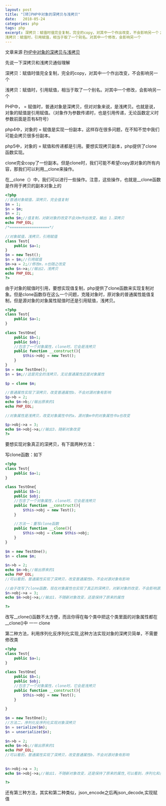 ```yaml
---
layout: post
title: "[转]PHP中对象的深拷贝与浅拷贝"
date:   2018-05-24
categories: php
tags: php
excerpt: 深拷贝：赋值时值完全复制，完全的copy，对其中一个作出改变，不会影响另一个；
浅拷贝：赋值时，引用赋值，相当于取了一个别名。对其中一个修改，会影响另一个
---
```


文章来源 [PHP中对象的深拷贝与浅拷贝](https://www.cnblogs.com/taijun/p/4208008.html)

先说一下深拷贝和浅拷贝通俗理解

深拷贝：赋值时值完全复制，完全的copy，对其中一个作出改变，不会影响另一个

浅拷贝：赋值时，引用赋值，相当于取了一个别名。对其中一个修改，会影响另一个

PHP中， = 赋值时，普通对象是深拷贝，但对对象来说，是浅拷贝。也就是说，对象的赋值是引用赋值。（对象作为参数传递时，也是引用传递，无论函数定义时参数前面是否有&符号）

 

php4中，对象的 = 赋值是实现一份副本，这样存在很多问题，在不知不觉中我们可能会拷贝很多份副本。

php5中，对象的 = 赋值和传递都是引用。要想实现拷贝副本，php提供了clone函数实现。

clone完全copy了一份副本。但是clone时，我们可能不希望copy源对象的所有内容，那我们可以利用__clone来操作。

在__clone（）中，我们可以进行一些操作。注意，这些操作，也就是__clone函数是作用于拷贝的副本对象上的

```php
<?php
//普通对象赋值，深拷贝，完全值复制
$m = 1;
$n = $m;
$n = 2;
echo $m;//值复制，对新对象的改变不会对m作出改变，输出 1.深拷贝
echo PHP_EOL;
/*==================*/
 
//对象赋值，浅拷贝，引用赋值
class Test{
    public $a=1;
}
$m = new Test();
$n = $m;//引用赋值
$m->a = 2;//修改m，n也随之改变
echo $n->a;//输出2，浅拷贝
echo PHP_EOL;
?>
```

由于对象的赋值时引用，要想实现值复制，php提供了clone函数来实现复制对象。但是clone函数存在这么一个问题，克隆对象时，原对象的普通属性能值复制，但是源对象的对象属性赋值时还是引用赋值，浅拷贝。

```php
<?php
class Test{
    public $a=1;
}
 
class TestOne{
    public $b=1;
    public $obj;
    //包含了一个对象属性，clone时，它会是浅拷贝
    public function __construct(){
        $this->obj = new Test();
    }
}
$m = new TestOne();
$n = $m;//这是完全的浅拷贝，无论普通属性还是对象属性
 
$p = clone $m;
 
//普通属性实现了深拷贝，改变普通属性b，不会对源对象有影响
$p->b = 2;
echo $m->b;//输出原来的1
echo PHP_EOL;
 
//对象属性是浅拷贝，改变对象属性中的a，源对象m中的对象属性中a也改变
 
$p->obj->a = 3;
echo $m->obj->a;//输出3，随新对象改变
?>
```

要想实现对象真正的深拷贝，有下面两种方法：

写clone函数：如下

```php
<?php
class Test{
    public $a=1;
}
 
class TestOne{
    public $b=1;
    public $obj;
    //包含了一个对象属性，clone时，它会是浅拷贝
    public function __construct(){
        $this->obj = new Test();
    }
     
    //方法一：重写clone函数
    public function __clone(){
        $this->obj = clone $this->obj;
    }
}
 
$m = new TestOne();
$n = clone $m;
 
$n->b = 2;
echo $m->b;//输出原来的1
echo PHP_EOL;
//可以看到，普通属性实现了深拷贝，改变普通属性b，不会对源对象有影响
 
//由于改写了clone函数，现在对象属性也实现了真正的深拷贝，对新对象的改变，不会影响源对象
$n->obj->a = 3;
echo $m->obj->a;//输出1，不随新对象改变，还是保持了原来的属性
 
?>
```
改写__clone()函数不太方便，而且你得在每个类中把这个类里面的对象属性都在__clone()中 一一 clone

第二种方法，利用序列化反序列化实现,这种方法实现对象的深拷贝简单，不需要修改类

```php 
<?php
class Test{
    public $a=1;
}
 
class TestOne{
    public $b=1;
    public $obj;
    //包含了一个对象属性，clone时，它会是浅拷贝
    public function __construct(){
        $this->obj = new Test();
    }
     
}
 
$m = new TestOne();
//方法二，序列化反序列化实现对象深拷贝
$n = serialize($m);
$n = unserialize($n);
 
$n->b = 2;
echo $m->b;//输出原来的1
echo PHP_EOL;
//可以看到，普通属性实现了深拷贝，改变普通属性b，不会对源对象有影响
 
 
$n->obj->a = 3;
echo $m->obj->a;//输出1，不随新对象改变，还是保持了原来的属性,可以看到，序列化和反序列化可以实现对象的深拷贝
 
?>
```

还有第三种方法，其实和第二种类似，json_encode之后再json_decode,实现赋值　
